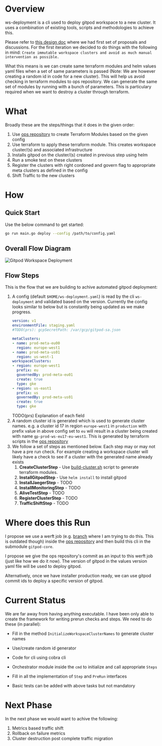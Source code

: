 # Overview
ws-deployment is a cli used to deploy gitpod workspace to a new cluster. It uses a combination of existing tools, scripts and methodologies to achieve this.

Please refer to [this design doc](https://www.notion.so/gitpod/Deployment-Process-Workspace-5f082cc8387447f5940ffb8389bb4fc7) where we had first set of proposals and discussions. For the first iteration we decided to do things with the following in mind:
`Create immutable workspace clusters and avoid as much manual intervention as possible.`

What this means is we can create same terraform modules and helm values yaml files when a set of same parameters is passed (Note: We are however creating a random id in code for a new cluster). This will help us avoid checking in terraform modules to ops repository. We can generate the same set of modules by running with a bunch of parameters. This is particulary required when we want to destroy a cluster through terraform.

# What
Broadly these are the steps/things that it does in the given order:

1. Use [ops repository](https://github.com/gitpod-io/ops) to create Terraform Modules based on the given config
1. Use terraform to apply these terraform module. This creates workspace cluster/(s) and associated infrastructure
1. Installs gitpod on the cluster/(s) created in previous step using helm
1. Run a smoke test on these clusters
1. Register the clusters with right cordoned and govern flag to appropriate meta clusters as defined in the config
1. Shift Traffic to the new clusters


# How
## Quick Start

Use the below command to get started:
```sh
go run main.go deploy --config /path/to/config.yaml
```

## Overall Flow Diagram
![Gitpod Workspace Deployment](https://user-images.githubusercontent.com/32481722/137714660-7083d730-d3d6-481d-8bd3-82ec2bb83dad.png "Gitpod Worksapce Deployment")

## Flow Steps
This is the flow that we are building to achive automated gitpod deployment:

1. A config (default `$HOME/ws-deployment.yaml`) is read by the cli `ws-deployment` and validated based on the version. Currently the config looks similar to below but is constantly being updated as we make progress.
    ```yaml
    version: v1
    environmentFile: staging.yaml
    #TODO(prs): gcpSecretPath: /var/gcp/gitpod-sa.json

    metaClusters:
    - name: prod-meta-eu00
      region: europe-west1
    - name: prod-meta-us01
      region: us-west-1
    workspaceClusters:
    - region: europe-west1
      prefix: eu
      governedBy: prod-meta-eu01
      create: true
      type: gke
    - region: us-east1
      prefix: us
      governedBy: prod-meta-us01
      create: true
      type: gke
    ```
    TODO(prs) Explanation of each field
1. A random cluster id is generated which is used to generate cluster names. e.g. a cluster id 17 in region `europe-west1` in `production` with prefix value in above config set to `eu` will result in a cluster being created with name `gp-prod-ws-eu17-eu-west1`. This is generated by terraform scripts in the [ops repository](https://github.com/gitpod-io/ops)
1. We follow a set of steps as mentioned below. Each step may or may not have a pre run check. For example creating a workspace cluster will likely have a check to see if a cluster with the generated name already exists
    1. **CreateClusterStep** - Use [build-cluster.sh](https://github.com/gitpod-io/ops/blob/main/dev/build-ws-cluster/build-ws-cluster.sh) script to generate terraform modules.
    1. **InstallGitpodStep** - Use `helm install` to install gitpod
    1. **InstallJaegerStep** - TODO
    1. **InstallMonitoringStep** - TODO
    1. **AliveTestStep** - TODO
    1. **RegisterClusterStep** - TODO
    1. **TrafficShiftStep** - TODO



# Where does this Run
I propose we use a werft job (e.g. [branch](https://github.com/gitpod-io/ops/tree/prs/wspace-cluster-auto) where I am trying to do this. This is outdated though) inside the [ops repository](https://github.com/gitpod-io/ops) and then build this cli in the submodule `gitpod-core`.

I propose we give the ops repository's commit as an input to this werft job (just like how we do it now). The version of gitpod in the values version yaml file will be used to deploy gitpod.

Alternatively, once we have installer production ready, we can use gitpod commit ids to deploy a specific version of gitpod.

# Current Status
We are far away from having anything executable. I have been only able to create the framework for writing prerun checks and steps. We need to do these (in parallel):

* Fill in the method `InitializeWorkspaceClusterNames` to generate cluster names
* Use/create random id generator
* Code for cli using cobra cli
* Orchestrator module inside the `cmd` to initialize and call appropriate `Steps`
* Fill in all the implementation of `Step` and `PreRun` interfaces


* Basic tests can be added with above tasks but not mandatory

# Next Phase
In the next phase we would want to achive the following:
1. Metrics based traffic shift
1. Rollback on failure metrics
1. Cluster destruction post complete traffic migration
